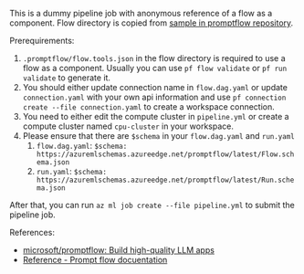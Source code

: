 This is a dummy pipeline job with anonymous reference of a flow as a component. Flow directory is copied from [sample in promptflow repository](https://github.com/microsoft/promptflow/tree/main/examples/flows/standard/basic).

Prerequirements:
1. `.promptflow/flow.tools.json` in the flow directory is required to use a flow as a component. Usually you can use `pf flow validate` or `pf run validate` to generate it.
2. You should either update connection name in `flow.dag.yaml` or update `connection.yaml` with your own api information and use `pf connection create --file connection.yaml` to create a workspace connection.
3. You need to either edit the compute cluster in `pipeline.yml` or create a compute cluster named `cpu-cluster` in your workspace.
4. Please ensure that there are `$schema` in your `flow.dag.yaml` and `run.yaml`
    1. `flow.dag.yaml`: `$schema: https://azuremlschemas.azureedge.net/promptflow/latest/Flow.schema.json`
    2. `run.yaml`: `$schema: https://azuremlschemas.azureedge.net/promptflow/latest/Run.schema.json`

After that, you can run `az ml job create --file pipeline.yml` to submit the pipeline job.

References:
- [microsoft/promptflow: Build high-quality LLM apps](https://github.com/microsoft/promptflow)
- [Reference - Prompt flow docuentation](https://microsoft.github.io/promptflow/reference/index.html)
